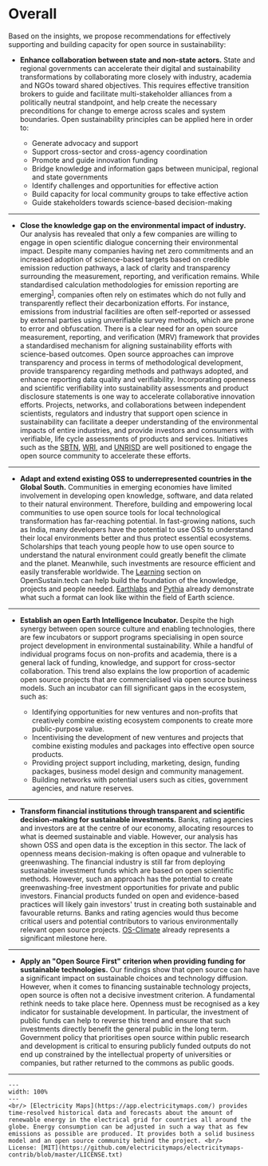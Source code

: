 # Overall

Based on the insights, we propose recommendations for effectively supporting and building capacity for open source in sustainability:

- **Enhance collaboration between state and non-state actors.** State and regional governments can accelerate their digital and sustainability transformations by collaborating more closely with industry, academia and NGOs toward shared objectives. This requires effective transition brokers to guide and facilitate multi-stakeholder alliances from a politically neutral standpoint, and help create the necessary preconditions for change to emerge across scales and system boundaries. Open sustainability principles can be applied here in order to:

  - Generate advocacy and support
  - Support cross-sector and cross-agency coordination
  - Promote and guide innovation funding
  - Bridge knowledge and information gaps between municipal, regional and state governments
  - Identify challenges and opportunities for effective action
  - Build capacity for local community groups to take effective action
  - Guide stakeholders towards science-based decision-making

---

- **Close the knowledge gap on the environmental impact of industry.** Our analysis has revealed that only a few companies are willing to engage in open scientific dialogue concerning their environmental impact. Despite many companies having net zero commitments and an increased adoption of science-based targets based on credible emission reduction pathways, a lack of clarity and transparency surrounding the measurement, reporting, and verification remains. While standardised calculation methodologies for emission reporting are emerging<sup><a href="https://www.iso.org/netzero">1</a></sup>, companies often rely on estimates which do not fully and transparently reflect their decarbonization efforts. For instance, emissions from industrial facilities are often self-reported or assessed by external parties using unverifiable survey methods, which are prone to error and obfuscation. There is a clear need for an open source measurement, reporting, and verification (MRV) framework that provides a standardised mechanism for aligning sustainability efforts with science-based outcomes. Open source approaches can improve transparency and process in terms of methodological development, provide transparency regarding methods and pathways adopted, and enhance reporting data quality and verifiability. Incorporating openness and scientific verifiability into sustainability assessments and product disclosure statements is one way to accelerate collaborative innovation efforts. Projects, networks, and collaborations between independent scientists, regulators and industry that support open science in sustainability can facilitate a deeper understanding of the environmental impacts of entire industries, and provide investors and consumers with verifiable, life cycle assessments of products and services. Initiatives such as the [SBTN](https://sciencebasedtargets.org/about-us/sbtn), [WRI](https://www.wri.org/), and [UNRISD](https://www.unrisd.org/) are well positioned to engage the open source community to accelerate these efforts.

---

- **Adapt and extend existing OSS to underrepresented countries in the Global South.** Communities in emerging economies have limited involvement in developing open knowledge, software, and data related to their natural environment. Therefore, building and empowering local communities to use open source tools for local technological transformation has far-reaching potential. In fast-growing nations, such as India, many developers have the potential to use OSS to understand their local environments better and thus protect essential ecosystems. Scholarships that teach young people how to use open source to understand the natural environment could greatly benefit the climate and the planet. Meanwhile, such investments are resource efficient and easily transferable worldwide. The [Learning](https://opensustain.tech/learning/) section on OpenSustain.tech can help build the foundation of the knowledge, projects and people needed. [Earthlabs](https://www.earthdatascience.org/) and [Pythia](https://projectpythia.org/) already demonstrate what such a format can look like within the field of Earth science.

---

- **Establish an open Earth Intelligence Incubator.** Despite the high synergy between open source culture and enabling technologies, there are few incubators or support programs specialising in open source project development in environmental sustainability. While a handful of individual programs focus on non-profits and academia, there is a general lack of funding, knowledge, and support for cross-sector collaboration. This trend also explains the low proportion of academic open source projects that are commercialised via open source business models. Such an incubator can fill significant gaps in the ecosystem, such as:

  - Identifying opportunities for new ventures and non-profits that creatively combine existing ecosystem components to create more public-purpose value.
  - Incentivising the development of new ventures and projects that combine existing modules and packages into effective open source products.
  - Providing project support including, marketing, design, funding packages, business model design and community management.
  - Building networks with potential users such as cities, government agencies, and nature reserves.

---

- **Transform financial institutions through transparent and scientific decision-making for sustainable investments.** Banks, rating agencies and investors are at the centre of our economy, allocating resources to what is deemed sustainable and viable. However, our analysis has shown OSS and open data is the exception in this sector. The lack of openness means decision-making is often opaque and vulnerable to greenwashing. The financial industry is still far from deploying sustainable investment funds which are based on open scientific methods. However, such an approach has the potential to create greenwashing-free investment opportunities for private and public investors. Financial products funded on open and evidence-based practices will likely gain investors' trust in creating both sustainable and favourable returns. Banks and rating agencies would thus become critical users and potential contributors to various environmentally relevant open source projects. [OS-Climate](https://os-climate.org/) already represents a significant milestone here.

--- 

- **Apply an "Open Source First" criterion when providing funding for sustainable technologies.** Our findings show that open source can have a significant impact on sustainable choices and technology diffusion. However, when it comes to financing sustainable technology projects, open source is often not a decisive investment criterion. A fundamental rethink needs to take place here. Openness must be recognised as a key indicator for sustainable development. In particular, the investment of public funds can help to reverse this trend and ensure that such investments directly benefit the general public in the long term. Government policy that prioritises open source within public research and development is critical to ensuring publicly funded outputs do not end up constrained by the intellectual property of universities or companies, but rather returned to the commons as public goods.

---

<!-- - **Apply circular concepts to digitalisation.** Digitalisation is a key enabler of environmental sustainability, supporting practical strategies for achieving real-world sustainable outcomes. This report highlights how [Circular Economy](https://en.wikipedia.org/wiki/Circular_economy) strategies – share, maintain, reuse, redistribute, refurbish, and recycle – related to the production and consumption of material resources, can be applied to digital resources to achieve shared economic, social and environmental objectives. Circular design principles are increasingly popular; adopted by companies, governments and non-profit organisations worldwide. Applying these concepts to software, data, and digital infrastructure within the context of sustainability presents clear conceptual and practical advantages. Acting as a force multiplier, the convergence of material and digital circularity significantly increases the potential for achieving a sustainable economy. For example, just as the "right to repair" (a common circular strategy) helps to extend the lifespan and utility of physical products, similar rights (embodied within open source approaches) can extend the lifespan and utility of digital products and services. Our findings demonstrate how this open orientation is instrumental in increasing efficiencies, reducing waste, and promoting collaborative innovation.  -->

 ```{figure} ../images/ElectricityMaps.png
---
width: 100%
---
<br/> [Electricity Maps](https://app.electricitymaps.com/) provides time-resolved historical data and forecasts about the amount of renewable energy in the electrical grid for countries all around the globe. Energy consumption can be adjusted in such a way that as few emissions as possible are produced. It provides both a solid business model and an open source community behind the project. <br/>
License: [MIT](https://github.com/electricitymaps/electricitymaps-contrib/blob/master/LICENSE.txt)
 ```